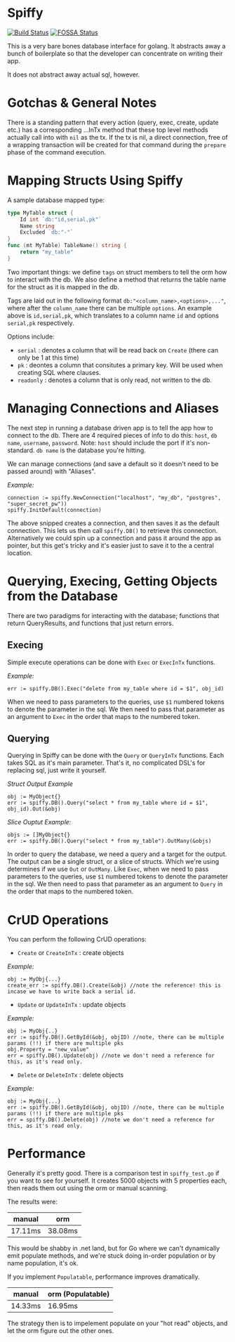 Spiffy
======

[![Build Status](https://travis-ci.org/blendlabs/spiffy.svg?branch=master)](https://travis-ci.org/blendlabs/spiffy)
[![FOSSA Status](https://app.fossa.io/api/projects/git%2Bhttps%3A%2F%2Fgithub.com%2Fblendlabs%2Fspiffy.svg?type=shield)](https://app.fossa.io/projects/git%2Bhttps%3A%2F%2Fgithub.com%2Fblendlabs%2Fspiffy?ref=badge_shield)

This is a very bare bones database interface for golang. It abstracts away a bunch of boilerplate so that the developer can concentrate on writing their app.

It does not abstract away actual sql, however. 

# Gotchas & General Notes #

There is a standing pattern that every action (query, exec, create, update etc.) has a corresponding ...InTx method that these top level methods actually call into with `nil` as the tx. If the tx is nil, a direct connection, free of a wrapping transaction will be created for that command during the `prepare` phase of the command execution. 

# Mapping Structs Using Spiffy #

A sample database mapped type:
```go
type MyTable struct {
	Id int `db:"id,serial,pk"`
	Name string
	Excluded `db:"-"`
}
func (mt MyTable) TableName() string {
	return "my_table"
}
```

Two important things: we define `tags` on struct members to tell the orm how to interact with the db. We also define a method that returns
the table name for the struct as it is mapped in the db. 

Tags are laid out in the following format `db:"<column_name>,<options>,..."`, where after the `column_name` there can be multiple `options`. An example above is `id,serial,pk`, which translates to a column name `id` and options `serial,pk` respectively. 

Options include:
- `serial` : denotes a column that will be read back on `Create` (there can only be 1 at this time)
- `pk` : deontes a column that consitutes a primary key. Will be used when creating SQL where clauses.
- `readonly` : denotes a column that is only read, not written to the db.

# Managing Connections and Aliases #

The next step in running a database driven app is to tell the app how to connect to the db. There are 4 required pieces of info to do this: `host`, `db name`, `username`, `password`. Note: `host` should include the port if it's non-standard. `db name` is the database you're hitting. 

We can manage connections (and save a default so it doesn't need to be passed around) with "Aliases".

*Example:*
```golang
connection := spiffy.NewConnection("localhost", "my_db", "postgres", "super_secret_pw"))
spiffy.InitDefault(connection)
```

The above snipped creates a connection, and then saves it as the default connection. This lets us then call `spiffy.DB()` to retrieve this connection. Alternatively we could spin up a connection and pass it around the app as pointer, but this get's tricky and it's easier just to save it to the a central location.

# Querying, Execing, Getting Objects from the Database #

There are two paradigms for interacting with the database; functions that return QueryResults, and functions that just return errors. 

## Execing ##

Simple execute operations can be done with `Exec` or `ExecInTx` functions. 

*Example:*
```golang
err := spiffy.DB().Exec("delete from my_table where id = $1", obj_id)
```

When we need to pass parameters to the queries, use `$1` numbered tokens to denote the parameter in the sql. We then need to pass that parameter as an argument to `Exec` in the order that maps to the numbered token.

## Querying ###

Querying in Spiffy can be done with the `Query` or `QueryInTx` functions. Each takes SQL as it's main parameter. That's it, no complicated DSL's for replacing sql, just write it yourself. 

*Struct Output Example*
```golang
obj := MyObject{}
err := spiffy.DB().Query("select * from my_table where id = $1", obj_id).Out(&obj)
```

*Slice Ouptut Example:*
```golang
objs := []MyObject{}
err := spiffy.DB().Query("select * from my_table").OutMany(&objs)
```

In order to query the database, we need a query and a target for the output. The output can be a single struct, or a slice of structs. Which we're using determines if we use `Out` or `OutMany`. Like `Exec`, when we need to pass parameters to the queries, use `$1` numbered tokens to denote the parameter in the sql. We then need to pass that parameter as an argument to `Query` in the order that maps to the numbered token.

# CrUD Operations #

You can perform the following CrUD operations:
- `Create` or `CreateInTx` : create objects

*Example:*
```golang
obj := MyObj{...}
create_err := spiffy.DB().Create(&obj) //note the reference! this is incase we have to write back a serial id.
```

- `Update` or `UpdateInTx` : update objects

*Example:*
```golang
obj := MyObj{..}
err := spiffy.DB().GetById(&obj, objID) //note, there can be multiple params (!!) if there are multiple pks
obj.Property = "new_value"
err = spiffy.DB().Update(obj) //note we don't need a reference for this, as it's read only.
```

- `Delete` or `DeleteInTx` : delete objects

*Example:*
```golang
obj := MyObj{...}
err := spiffy.DB().GetById(&obj, objID) //note, there can be multiple params (!!) if there are multiple pks
err = spiffy.DB().Delete(obj) //note we don't need a reference for this, as it's read only.
```

# Performance #

Generally it's pretty good. There is a comparison test in `spiffy_test.go` if you want to see for yourself. It creates 5000 objects with 5 properties each, then reads them out using the orm or manual scanning.

The results were:

| manual  |   orm    |
|---------|----------|
|17.11ms  | 38.08ms  |

This would be shabby in .net land, but for Go where we can't dynamically emit populate methods, and we're stuck doing in-order population or by name population, it's ok.

If you implement `Populatable`, performance improves dramatically.

| manual  |   orm (Populatable)    |
|---------|------------------------|
|14.33ms  | 16.95ms                |

The strategy then is to impelement populate on your "hot read" objects, and let the orm figure out the other ones.
